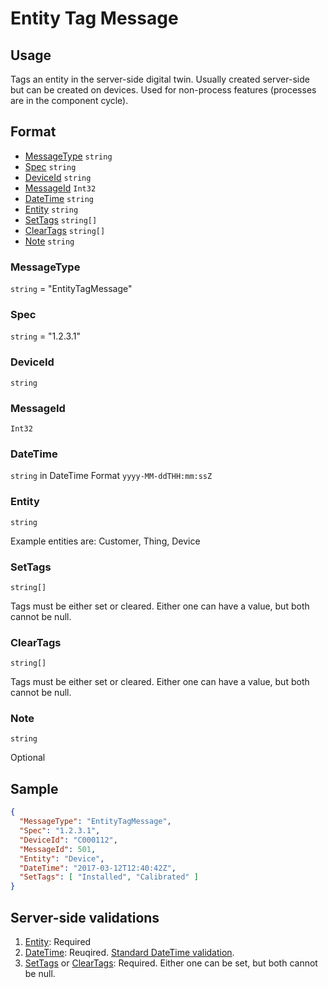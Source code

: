 # Entity Tag Message
## Usage
Tags an entity in the server-side digital twin. Usually created server-side but can be created on devices. Used for non-process features (processes are in the component cycle).

## Format
* [MessageType](#messagetype) ```string```
* [Spec](#spec) ```string```
* [DeviceId](#deviceid) ```string```
* [MessageId](#messageid) ```Int32```
* [DateTime](#datetime) ```string```
* [Entity](#entity) ```string```
* [SetTags](#settags) ```string[]```
* [ClearTags](#cleartags) ```string[]```
* [Note](#note) ```string```

### MessageType
```string``` = "EntityTagMessage"
### Spec
```string``` = "1.2.3.1"
### DeviceId
```string``` 
### MessageId
```Int32```
### DateTime
```string``` in DateTime Format ```yyyy-MM-ddTHH:mm:ssZ```
### Entity
```string``` 

Example entities are: Customer, Thing, Device

### SetTags
```string[]```

Tags must be either set or cleared. Either one can have a value, but both cannot be null.

### ClearTags
```string[]```

Tags must be either set or cleared. Either one can have a value, but both cannot be null.

### Note
```string``` 

Optional

## Sample
```JSON
{
  "MessageType": "EntityTagMessage",
  "Spec": "1.2.3.1",
  "DeviceId": "C000112",
  "MessageId": 501,
  "Entity": "Device",
  "DateTime": "2017-03-12T12:40:42Z",
  "SetTags": [ "Installed", "Calibrated" ]
}

```

## Server-side validations
1. [Entity](#entity): Required
2. [DateTime](#datetime): Reuqired. [Standard DateTime validation](../00-UsageNotes/DateTime-Formatting.md#standardddateTimevalidation).
3. [SetTags](#settags) or [ClearTags](#cleartags): Required. Either one can be set, but both cannot be null.

